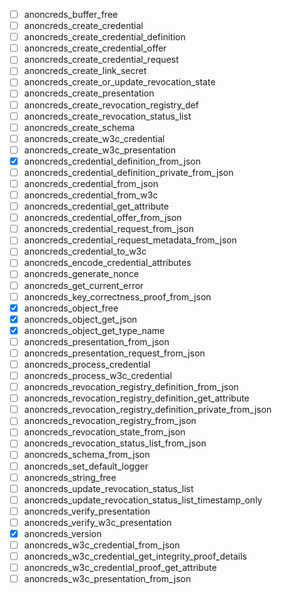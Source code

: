 - [ ] anoncreds_buffer_free
- [ ] anoncreds_create_credential
- [ ] anoncreds_create_credential_definition
- [ ] anoncreds_create_credential_offer
- [ ] anoncreds_create_credential_request
- [ ] anoncreds_create_link_secret
- [ ] anoncreds_create_or_update_revocation_state
- [ ] anoncreds_create_presentation
- [ ] anoncreds_create_revocation_registry_def
- [ ] anoncreds_create_revocation_status_list
- [ ] anoncreds_create_schema
- [ ] anoncreds_create_w3c_credential
- [ ] anoncreds_create_w3c_presentation
- [x] anoncreds_credential_definition_from_json
- [ ] anoncreds_credential_definition_private_from_json
- [ ] anoncreds_credential_from_json
- [ ] anoncreds_credential_from_w3c
- [ ] anoncreds_credential_get_attribute
- [ ] anoncreds_credential_offer_from_json
- [ ] anoncreds_credential_request_from_json
- [ ] anoncreds_credential_request_metadata_from_json
- [ ] anoncreds_credential_to_w3c
- [ ] anoncreds_encode_credential_attributes
- [ ] anoncreds_generate_nonce
- [ ] anoncreds_get_current_error
- [ ] anoncreds_key_correctness_proof_from_json
- [x] anoncreds_object_free
- [x] anoncreds_object_get_json
- [x] anoncreds_object_get_type_name
- [ ] anoncreds_presentation_from_json
- [ ] anoncreds_presentation_request_from_json
- [ ] anoncreds_process_credential
- [ ] anoncreds_process_w3c_credential
- [ ] anoncreds_revocation_registry_definition_from_json
- [ ] anoncreds_revocation_registry_definition_get_attribute
- [ ] anoncreds_revocation_registry_definition_private_from_json
- [ ] anoncreds_revocation_registry_from_json
- [ ] anoncreds_revocation_state_from_json
- [ ] anoncreds_revocation_status_list_from_json
- [ ] anoncreds_schema_from_json
- [ ] anoncreds_set_default_logger
- [ ] anoncreds_string_free
- [ ] anoncreds_update_revocation_status_list
- [ ] anoncreds_update_revocation_status_list_timestamp_only
- [ ] anoncreds_verify_presentation
- [ ] anoncreds_verify_w3c_presentation
- [x] anoncreds_version
- [ ] anoncreds_w3c_credential_from_json
- [ ] anoncreds_w3c_credential_get_integrity_proof_details
- [ ] anoncreds_w3c_credential_proof_get_attribute
- [ ] anoncreds_w3c_presentation_from_json
